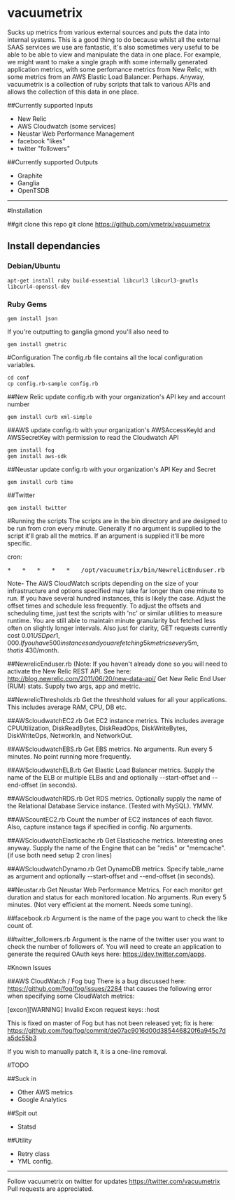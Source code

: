 vacuumetrix
===========

Sucks up metrics from various external sources and puts the data into internal systems. 
This is a good thing to do because whilst all the external SAAS services we use are fantastic, it's also sometimes very useful to be able to be able to view and manipulate the data in one place.  For example, we might want to make a single graph with some internally generated application metrics, with some perfomance metrics from New Relic, with some metrics from an AWS Elastic Load Balancer.  Perhaps.  Anyway, vacuumetrix is a collection of ruby scripts that talk to various APIs and allows the collection of this data in one place.  


##Currently supported Inputs

* New Relic
* AWS Cloudwatch (some services)
* Neustar Web Performance Management
* facebook "likes"
* twitter "followers"

##Currently supported Outputs

* Graphite
* Ganglia
* OpenTSDB

------------
#Installation

##git clone this repo
    git clone https://github.com/vmetrix/vacuumetrix

## Install dependancies
### Debian/Ubuntu

    apt-get install ruby build-essential libcurl3 libcurl3-gnutls libcurl4-openssl-dev

### Ruby Gems

    gem install json 

If you're outputting to ganglia gmond you'll also need to
    
    gem install gmetric

#Configuration
The config.rb file contains all the local configuration variables.

    cd conf 
    cp config.rb-sample config.rb

##New Relic
 update config.rb with your organization's API key and account number

    gem install curb xml-simple

##AWS
 update config.rb with your organization's AWSAccessKeyId and AWSSecretKey with permission to read the Cloudwatch API

    gem install fog
    gem install aws-sdk

##Neustar
  update config.rb with your organization's API Key and Secret

    gem install curb time

##Twitter

    gem install twitter


#Running the scripts
The scripts are in the bin directory and are designed to be run from cron every minute.
Generally if no argument is supplied to the script it'll grab all the metrics.  If an argument is supplied it'll be more specific.

cron:
<pre>
*	*	*	*	*	/opt/vacuumetrix/bin/NewrelicEnduser.rb 123 metricyouwant
</pre>

Note-
The AWS CloudWatch scripts depending on the size of your infrastructure and options specified may take far longer than one minute to run.  If you have several hundred instances, this is likely the case.  Adjust the offset times and schedule less frequently.  To adjust the offsets and scheduling time, just test the scripts with 'nc' or similar utilities to measure runtime.  You are still able to maintain minute granularity but fetched less often on slightly longer intervals.  Also just for clarity, GET requests currently cost $0.01USD per 1,000.  If you have 500 instances and you are fetching 5k metrics every 5m, that is ~$430/month.

##NewrelicEnduser.rb
(Note:  If you haven't already done so you will need to activate the New Relic REST API.  See here: http://blog.newrelic.com/2011/06/20/new-data-api/
Get New Relic End User (RUM) stats.  Supply two args, app and metric.  

##NewrelicThresholds.rb
Get the threshhold values for all your applications.  This includes average RAM, CPU, DB etc.

##AWScloudwatchEC2.rb
Get EC2 instance metrics.  This includes average CPUUtilization, DiskReadBytes, DiskReadOps, DiskWriteBytes, DiskWriteOps, NetworkIn, and NetworkOut.

##AWScloudwatchEBS.rb
Get EBS metrics.  No arguments.  Run every 5 minutes. No point running more frequently.

##AWScloudwatchELB.rb
Get Elastic Load Balancer metrics.  Supply the name of the ELB or multiple ELBs and and optionally --start-offset and --end-offset (in seconds).

##AWScloudwatchRDS.rb
Get RDS metrics.  Optionally supply the name of the Relational Database Service instance. (Tested with MySQL).  YMMV.

##AWScountEC2.rb
Count the number of EC2 instances of each flavor.  Also, capture instance tags if specified in config.  No arguments.

##AWScloudwatchElasticache.rb
Get Elasticache metrics.  Interesting ones anyway. Supply the name of the Engine that can be "redis" or "memcache". (if use both need setup 2 cron lines)

##AWScloudwatchDynamo.rb
Get DynamoDB metrics. Specify table_name as argument and optionally --start-offset and --end-offset (in seconds). 

##Neustar.rb
Get Neustar Web Performance Metrics.  For each monitor get duration and status for each monitored location.  No arguments.  Run every 5 minutes.  (Not very efficient at the moment.  Needs some tuning).

##facebook.rb
Argument is the name of the page you want to check the like count of. 

##twitter_followers.rb
Argument is the name of the twitter user you want to check the number of followers of.  You will need to create an application to generate the required OAuth keys here: https://dev.twitter.com/apps.

#Known Issues

##AWS CloudWatch / Fog bug
There is a bug discussed here: https://github.com/fog/fog/issues/2284 that causes the following error when specifying some CloudWatch metrics:

[excon][WARNING] Invalid Excon request keys: :host

This is fixed on master of Fog but has not been released yet; fix is here: https://github.com/fog/fog/commit/de07ac9016d00d385446820f6a945c7da5dc55b3

If you wish to manually patch it, it is a one-line removal.

#TODO

##Suck in

* Other AWS metrics 
* Google Analytics

##Spit out 

* Statsd

##Utility

* Retry class
* YML config.

------------
Follow vacuumetrix on twitter for updates https://twitter.com/vacuumetrix
Pull requests are appreciated.

